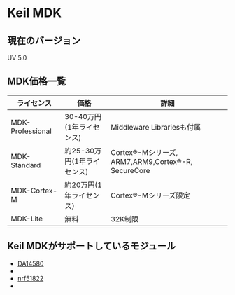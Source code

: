 # Keil MDK

## 現在のバージョン

UV 5.0

## MDK価格一覧

| ライセンス | 価格 | 詳細 |
| -- | -- | -- |
| MDK-Professional | 30-40万円(1年ライセンス) | Middleware Librariesも付属 |
| MDK-Standard | 約25-30万円(1年ライセンス)| Cortex®-Mシリーズ, ARM7,ARM9,Cortex®-R, SecureCore　|
| MDK-Cortex-M | 約20万円(1年ライセンス）| Cortex®-Mシリーズ限定 |
| MDK-Lite | 無料| 32K制限 |

## Keil MDKがサポートしているモジュール

* [DA14580](http://www.keil.com/dd/chip/6853.htm)
* [](http://www.keil.com/dd/chips/cypress/arm.htm)
* [nrf51822](http://www.keil.com/dd/chips/nordic/arm.htm)
* 